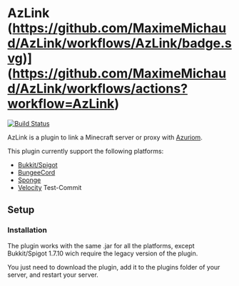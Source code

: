 # AzLink (https://github.com/MaximeMichaud/AzLink/workflows/AzLink/badge.svg)](https://github.com/MaximeMichaud/AzLink/workflows/actions?workflow=AzLink)

[![Build Status](https://travis-ci.org/Azuriom/AzLink.svg?branch=master)](https://travis-ci.org/Azuriom/AzLink)

AzLink is a plugin to link a Minecraft server or proxy with [Azuriom](https://azuriom.com).

This plugin currently support the following platforms:
* [Bukkit/Spigot](https://www.spigotmc.org/)
* [BungeeCord](https://github.com/SpigotMC/BungeeCord)
* [Sponge](https://www.spongepowered.org/)
* [Velocity](https://www.velocitypowered.com/)
Test-Commit
## Setup

### Installation
The plugin works with the same .jar for all the platforms, except Bukkit/Spigot 1.7.10 wich require the legacy version of the plugin.

You just need to download the plugin, add it to the plugins folder of your server, and restart your server.
